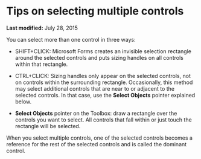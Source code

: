 
# Tips on selecting multiple controls

 **Last modified:** July 28, 2015

You can select more than one control in three ways:




- SHIFT+CLICK: Microsoft Forms creates an invisible selection rectangle around the selected controls and puts sizing handles on all controls within that rectangle.
    
- CTRL+CLICK: Sizing handles only appear on the selected controls, not on controls within the surrounding rectangle. Occasionally, this method may select additional controls that are near to or adjacent to the selected controls. In that case, use the  **Select Objects** pointer explained below.
    
-  **Select Objects** pointer on the Toolbox: draw a rectangle over the controls you want to select. All controls that fall within or just touch the rectangle will be selected.
    

When you select multiple controls, one of the selected controls becomes a reference for the rest of the selected controls and is called the dominant control.
